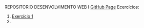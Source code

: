 REPOSITORIO DESENVOLVIMENTO WEB I
[GitHub Page](https://lucianobruno1.github.io/DSWI/)
Ecercícios:
  <ol>
      <li>
        <a href="https://lucianobruno1/DSWI/Exercicio1/pages/home.html">Exercício 1</a>
      </li>
      <li>
